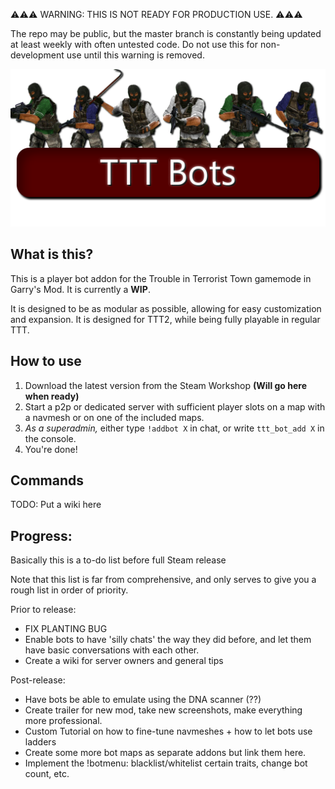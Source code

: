⚠️⚠️⚠️ WARNING: THIS IS NOT READY FOR PRODUCTION USE. ⚠️⚠️⚠️

The repo may be public, but the master branch is constantly being updated at least weekly with often untested code. Do not use this for non-development use until this warning is removed.

![TTT Bots Header](tttbots-banner2.png)
## What is this?
This is a player bot addon for the Trouble in Terrorist Town gamemode in Garry's Mod. It is currently a **WIP**.

It is designed to be as modular as possible, allowing for easy customization and expansion. It is designed for TTT2, while being fully playable in regular TTT.

## How to use
1. Download the latest version from the Steam Workshop **(Will go here when ready)**
2. Start a p2p or dedicated server with sufficient player slots on a map with a navmesh or on one of the included maps.
3. *As a superadmin,* either type `!addbot X` in chat, or write `ttt_bot_add X` in the console.
4. You're done!

## Commands
TODO: Put a wiki here

## Progress:
Basically this is a to-do list before full Steam release

Note that this list is far from comprehensive, and only serves to give you a rough list in order of priority.

Prior to release:
- FIX PLANTING BUG
- Enable bots to have 'silly chats' the way they did before, and let them have basic conversations with each other.
- Create a wiki for server owners and general tips

Post-release:
- Have bots be able to emulate using the DNA scanner (??)
- Create trailer for new mod, take new screenshots, make everything more professional.
- Custom Tutorial on how to fine-tune navmeshes + how to let bots use ladders
- Create some more bot maps as separate addons but link them here.
- Implement the !botmenu: blacklist/whitelist certain traits, change bot count, etc.